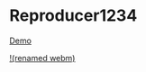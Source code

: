 # Reproducer1234
[Demo](https://cloud.azekclark.dev/s/dwWJN8aDRiocTRd/download/untitled.webm.mp4)


[!(renamed webm)](https://cloud.azekclark.dev/s/6tqGKKGBzFZMzAm/download/untitled.webm.mp4)
